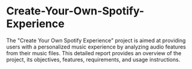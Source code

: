 # Create-Your-Own-Spotify-Experience
The "Create Your Own Spotify Experience" project is aimed at providing users with a personalized music experience by analyzing audio features from their music files. This detailed report provides an overview of the project, its objectives, features, requirements, and usage instructions.
